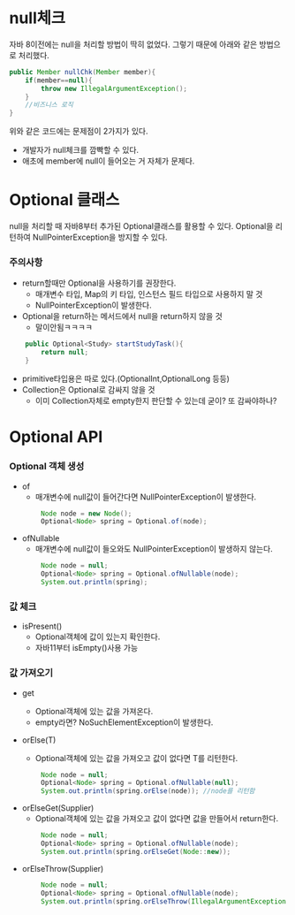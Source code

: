 # null체크
자바 8이전에는 null을 처리할 방법이 딱히 없었다. 그렇기 때문에 아래와 같은 방법으로 처리했다.
```java
public Member nullChk(Member member){
	if(member==null){
    	throw new IllegalArgumentException();
    }
    //비즈니스 로직
}
```
위와 같은 코드에는 문제점이 2가지가 있다.
* 개발자가 null체크를 깜빡할 수 있다.
* 애초에 member에 null이 들어오는 거 자체가 문제다.

# Optional 클래스
null을 처리할 때 자바8부터 추가된 Optional클래스를 활용할 수 있다.
Optional을 리턴하여 NullPointerException을 방지할 수 있다.
### 주의사항
* return할때만 Optional을 사용하기를 권장한다.
  * 매개변수 타입, Map의 키 타입, 인스턴스 필드 타입으로 사용하지 말 것
  * NullPointerException이 발생한다.
* Optional을 return하는 메서드에서 null을 return하지 않을 것
  * 말이안됨ㅋㅋㅋㅋ
```java
    public Optional<Study> startStudyTask(){
        return null;
    }
```
* primitive타입용은 따로 있다.(OptionalInt,OptionalLong 등등)
* Collection은 Optional로 감싸지 않을 것
  * 이미 Collection자체로 empty한지 판단할 수 있는데 굳이? 또 감싸야하나?

# Optional API
### Optional 객체 생성
* of
  * 매개변수에 null값이 들어간다면 NullPointerException이 발생한다.
```java
        Node node = new Node();
        Optional<Node> spring = Optional.of(node);
```
* ofNullable
  * 매개변수에 null값이 들오와도 NullPointerException이 발생하지 않는다.
```java
        Node node = null;
        Optional<Node> spring = Optional.ofNullable(node);
        System.out.println(spring);
```

### 값 체크
* isPresent()
  * Optional객체에 값이 있는지 확인한다.
  * 자바11부터 isEmpty()사용 가능

### 값 가져오기
* get
  * Optional객체에 있는 값을 가져온다.
  * empty라면? NoSuchElementException이 발생한다.
  
* orElse(T)
  * Optional객체에 있는 값을 가져오고 값이 없다면 T를 리턴한다.
  
```java
        Node node = null;
        Optional<Node> spring = Optional.ofNullable(null);
        System.out.println(spring.orElse(node)); //node를 리턴함
```
* orElseGet(Supplier)
  * Optional객체에 있는 값을 가져오고 값이 없다면 값을 만들어서 return한다.
```java
        Node node = null;
        Optional<Node> spring = Optional.ofNullable(node);
        System.out.println(spring.orElseGet(Node::new));
```
* orElseThrow(Supplier)
```java
        Node node = null;
        Optional<Node> spring = Optional.ofNullable(node);
        System.out.println(spring.orElseThrow(IllegalArgumentException::new));
```

